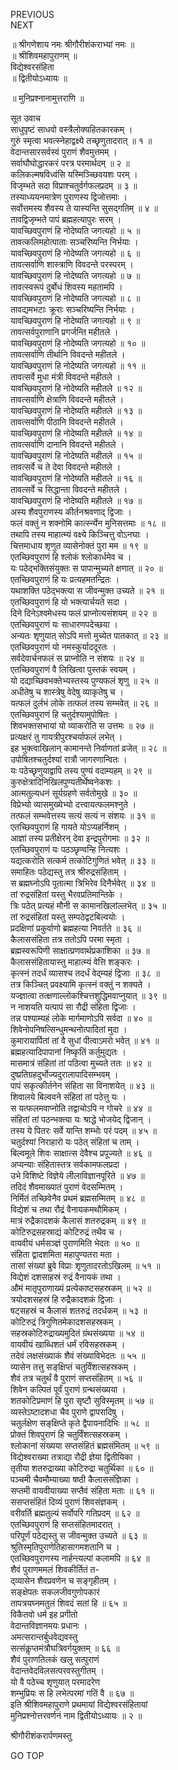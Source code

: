 PREVIOUS  
NEXT  
  
॥ श्रीगणेशाय नमः श्रीगौरीशंकराभ्यां नमः ॥  
॥ श्रीशिवमहापुराणम् ॥  
विद्येश्वरसंहिता  
॥ द्वितीयोऽध्यायः ॥  
  
॥ मुनिप्रश्नानामुत्तराणि ॥  
  
  
सूत उवाच  
साधुपृष्टं साधवो वस्त्रैलोक्यहितकारकम् ।  
गुरुं स्मृत्वा भवत्स्नेहाद्वक्ष्ये तच्छृणुतादरात् ॥ १ ॥  
वेदान्तसारसर्वस्वं पुराणं शैवमुत्तमम् ।  
सर्वाघौघोद्धारकरं परत्र परमार्थदम् ॥ २ ॥  
कलिकल्मषविध्वंसि यस्मिञ्च्छिवयशः परम् ।  
विजृम्भते सदा विप्राश्चतुर्वर्गफलप्रदम् ॥ ३ ॥  
तस्याध्ययनमात्रेण पुराणस्य द्विजोत्तमाः ।  
सर्वोत्तमस्य शैवस्य ते यास्यन्ति सुसद्‌गतिम् ॥ ४ ॥  
तावद्विजृम्भते पापं ब्रह्महत्यापुरः सरम् ।  
यावच्छिवपुराणं हि नोदेष्यति जगत्यहो ॥ ५ ॥  
तावत्कलिमहोत्पाताः सञ्चरिष्यन्ति निर्भयाः ।  
यावच्छिवपुराणं हि नोदेष्यति जगत्यहो ॥ ६ ॥  
तावत्सर्वाणि शास्त्राणि विवदन्ते परस्परम् ।  
यावच्छिवपुराणं हि नोदेष्यति जगत्यहो ॥ ७ ॥  
तावत्स्वरूपं दुर्बोधं शिवस्य महतामपि ।  
यावच्छिवपुराणं हि नोदेष्यति जगत्यहो ॥ ८ ॥  
तावद्यमभटाः क्रूराः सञ्चरिष्यन्ति निर्भयाः ।  
यावच्छिवपुराणं हि नोदेष्यति जगत्यहो ॥ ९ ॥  
तावत्सर्वपुराणानि प्रगर्जन्ति महीतले ।  
यावच्छिवपुराणं हि नोदेष्यति जगत्यहो ॥ १० ॥  
तावत्सर्वाणि तीर्थानि विवदन्ते महीतले ।  
यावच्छिवपुराणं हि नोदेष्यति जगत्यहो ॥ ११ ॥  
तावत्सर्वे मुधा मंत्री विवदन्ते महीतले ।  
यावच्छिवपुराणं हि नोदेष्यति महीतले ॥ १२ ॥  
तावत्सर्वाणि क्षेत्राणि विवदन्ते महीतले ।  
यावच्छिवपुराणं हि नोदेष्यति महीतले ॥ १३ ॥  
तावत्सर्वाणि पीठानि विवदन्ते महीतले ।  
यावच्छिवपुराणं हि नोदेष्यति महीतले ॥ १४ ॥  
तावत्सर्वाणि दानानि विवदन्ते महीतले ।  
यावच्छिवपुराणं हि नोदेष्यति महीतले ॥ १५ ॥  
तावत्सर्वे च ते देवा विवदन्ते महीतले ।  
यावच्छिवपुराणं हि नोदेष्यति महीतले ॥ १६ ॥  
तावत्सर्वे च सिद्धान्ता विवदन्ते महीतले ।  
यावच्छिवपुराणं हि नोदेष्यति महीतले ॥ १७ ॥  
अस्य शैवपुराणस्य कीर्तनश्रवणाद् द्विजाः ।  
फलं वक्तुं न शक्नोमि कार्त्स्न्येन मुनिसत्तमाः ॥ १८ ॥  
तथापि तस्य माहात्म्यं वक्ष्ये किञ्चित्तु वोऽनघाः ।  
चित्तमाधाय शृणुत व्यासेनोक्तं पुरा मम ॥ १९ ॥  
एतच्छिवपुराणं हि श्लोकं श्लोकार्धमेव च ।  
यः पठेद्‌भक्तिसंयुक्तः स पापान्मुच्यते क्षणात् ॥ २० ॥  
एतच्छिवपुराणं हि यः प्रत्यहमतन्द्रितः ।  
यथाशक्ति पठेद्‌भक्त्या स जीवन्मुक्त उच्यते ॥ २१ ॥  
एतच्छिवपुराणं हि यो भक्त्यार्चयते सदा ।  
दिने दिनेऽश्वमेधस्य फलं प्राप्नोत्यसंशयम् ॥ २२ ॥  
एतच्छिवपुराणं यः साधारणपदेच्छया ।  
अन्यतः शृणुयात् सोऽपि मत्तो मुच्येत पातकात् ॥ २३ ॥  
एतच्छिवपुराणं यो नमस्कुर्याददूरतः ।  
सर्वदेवार्चनफलं स प्राप्नोति न संशयः ॥ २४ ॥  
एतच्छिवपुराणं वै लिखित्वा पुस्तकं स्वयम् ।  
यो दद्याच्छिवभक्तेभ्यस्तस्य पुण्यफलं शृणु ॥ २५ ॥  
अधीतेषु च शास्त्रेषु वेदेषु व्याकृतेषु च ।  
यत्फलं दुर्लभं लोके तत्फलं तस्य सम्भवेत् ॥ २६ ॥  
एतच्छिवपुराणं हि चतुर्दश्यामुपोषितः ।  
शिवभक्तसभायां यो व्याकरोति स उत्तमः ॥ २७ ॥  
प्रत्यक्षरं तु गायत्रीपुरश्चर्याफलं लभेत् ।  
इह भुक्त्वाखिलान् कामानन्ते निर्वाणतां व्रजेत् ॥ २८ ॥  
उपोषितश्चतुर्दश्यां रात्रौ जागरणान्वितः ।  
यः पठेच्छृणुयाद्वापि तस्य पुण्यं वदाम्यहम् ॥ २९ ॥  
कुरुक्षेत्रादिनिखिलपुण्यतीर्थेष्वनेकशः ।  
आत्मतुल्यधनं सूर्यग्रहणे सर्वतोमुखे ॥ ३० ॥  
विप्रेभ्यो व्यासमुख्येभ्यो दत्त्वायत्फलमश्नुते ।  
तत्फलं सम्भवेत्तस्य सत्यं सत्यं न संशयः ॥ ३१ ॥  
एतच्छिवपुराणं हि गायते योऽप्यहर्निशम् ।  
आज्ञां तस्य प्रतीक्षेरन् देवा इन्द्रपुरोगमाः ॥ ३२ ॥  
एतच्छिवपुराणं यः पठञ्छृण्वन्हि नित्यशः ।  
यद्यत्करोति सत्कर्म तत्कोटिगुणितं भवेत् ॥ ३३ ॥  
समाहितः पठेद्यस्तु तत्र श्रीरुद्रसंहिताम् ।  
स ब्रह्मघ्नोऽपि पूतात्मा त्रिभिरेव दिनैर्भवेत् ॥ ३४ ॥  
तां रुद्रसंहितां यस्तु भैरवप्रतिमान्तिके ।  
त्रिः पठेत् प्रत्यहं मौनी स कामानखिलांल्लभेत् ॥ ३५ ॥  
तां रुद्रसंहितां यस्तु सम्पठेद्वटबिल्वयोः ।  
प्रदक्षिणां प्रकुर्वाणो ब्रह्महत्या निवर्तते ॥ ३६ ॥  
कैलाससंहिता तत्र ततोऽपि परमा स्मृता ।  
ब्रह्मस्वरूपिणी साक्षात्प्रणवार्थप्रकाशिका ॥ ३७ ॥  
कैलाससंहितायास्तु माहात्म्यं वेत्ति शङ्‌करः ।  
कृत्स्नं तदर्धं व्यासश्च तदर्धं वेद्म्यहं द्विजाः ॥ ३८ ॥  
तत्र किञ्चित् प्रवक्ष्यामि कृत्स्नं वक्तुं न शक्यते ।  
यज्ज्ञात्वा तत्क्षणाल्लोकश्चित्तशुद्धिमवाप्नुयात् ॥ ३९ ॥  
न नाशयति यत्पापं सा रौद्री संहिता द्विजाः ।  
तन्न पश्याम्यहं लोके मार्गमाणोऽपि सर्वदा ॥ ४० ॥  
शिवेनोपनिषत्सिन्धुमन्थनोत्पादितां मुदा ।  
कुमारायार्पितां तां वै सुधां पीत्वाऽमरो भवेत् ॥ ४१ ॥  
ब्रह्महत्यादिपापानां निष्कृतिं कर्तुमुद्यतः ।  
मासमात्रं संहितां तां पठित्वा मुच्यते ततः ॥ ४२ ॥  
दुष्प्रतिग्रहदुर्भोज्यदुरालापादिसम्भवम् ।  
पापं सकृत्कीर्तनेन संहिता सा विनाशयेत् ॥ ४३ ॥  
शिवालये बिल्ववने संहितां तां पठेत्तु यः ।  
स यत्फलमवाप्नोति तद्वाचोऽपि न गोचरे ॥ ४४ ॥  
संहितां तां पठन्भक्त्या यः श्राद्धे भोजयेद् द्विजान् ।  
तस्य ये पितरः सर्वे यान्ति शम्भोः परं पदम् ॥ ४५ ॥  
चतुर्दश्यां निराहारो यः पठेत् संहितां च ताम् ।  
बिल्वमूले शिवः साक्षात्स देवैश्च प्रपूज्यते ॥ ४६ ॥  
अप्यन्याः संहितास्तत्र सर्वकामफलप्रदा ।  
उभे विशिष्टे विज्ञेये लीलाविज्ञानपूरिते ॥ ४७ ॥  
तदिदं शैवमाख्यातं पुराणं वेदसम्मितम् ।  
निर्मितं तच्छिवेनैव प्रथमं ब्रह्मसम्मितम् ॥ ४८ ॥  
विद्येशं च तथा रौद्रं वैनायकमथौमिकम् ।  
मात्रं रुद्रैकादशकं कैलासं शतरुद्रकम् ॥ ४९ ॥  
कोटिरुद्रसहस्राद्यं कोटिरुद्रं तथैव च ।  
वायवीयं धर्मसञ्ज्ञं पुराणमिति भेदतः ॥ ५० ॥  
संहिता द्वादशमिता महापुण्यतरा मता ।  
तासां संख्यां ब्रुवे विप्राः शृणुतादरतोऽखिलम् ॥ ५१ ॥  
विद्येशं दशसाहस्रं रुद्रं वैनायकं तथा ।  
औमं मातृपुराणाख्यं प्रत्येकाष्टसहस्रकम् ॥ ५२ ॥  
त्रयोदशसहस्रं हि रुद्रैकादशकं द्विजाः ।  
षट्सहस्रं च कैलासं शतरुद्रं तदर्धकम् ॥ ५३ ॥  
कोटिरुद्रं त्रिगुणितमेकादशसहस्रकम् ।  
सहस्रकोटिरुद्राख्यमुदितं ग्रंथसंख्यया ॥ ५४ ॥  
वायवीयं खाब्धिशतं धर्मं रविसहस्रकम् ।  
तदेवं लक्षसंख्याकं शैवं संख्याविभेदतः ॥ ५५ ॥  
व्यासेन तत्तु सङ्‌क्षिप्तं चतुर्विंशत्सहस्रकम् ।  
शैवं तत्र चतुर्थं वै पुराणं सप्तसंहितम् ॥ ५६ ॥  
शिवेन कल्पितं पूर्वं पुराणं ग्रन्थसंख्यया ।  
शतकोटिप्रमाणं हि पुरा सृष्टौ सुविस्मृतम् ॥ ५७ ॥  
व्यस्तेऽष्टादशधा चैव पुराणे द्वापरादिषु ।  
चतुर्लक्षेण सङ्‌क्षिप्ते कृते द्वैपायनादिभिः ॥ ५८ ॥  
प्रोक्तं शिवपुराणं हि चतुर्विंशत्सहस्रकम् ।  
श्लोकानां संख्यया सप्तसंहितं ब्रह्मसंमितम् ॥ ५९ ॥  
विद्येश्वराख्या तत्राद्या रौद्री ज्ञेया द्वितीयिका ।  
तृतीया शतरुद्राख्या कोटिरुद्रा चतुर्थिका ॥ ६० ॥  
पञ्चमी चैवमौम्याख्या षष्ठी कैलाससंज्ञिका ।  
सप्तमी वायवीयाख्या सप्तैवं संहिता मताः ॥ ६१ ॥  
ससप्तसंहितं दिव्यं पुराणं शिवसंज्ञकम् ।  
वरीवर्ति ब्रह्मतुल्यं सर्वोपरि गतिप्रदम् ॥ ६२ ॥  
एतच्छिवपुराणं हि सप्तसंहितमादरात् ।  
परिपूर्णं पठेद्यस्तु स जीवन्मुक्त उच्यते ॥ ६३ ॥  
श्रुतिस्मृतिपुराणेतिहासागमशतानि च ।  
एतच्छिवपुराणस्य नार्हन्त्यल्पां कलामपि ॥ ६४ ॥  
शैवं पुराणममलं शिवकीर्तितं त-  
     द्‌व्यासेन शैवप्रवणेन च सङ्‌गृहीतम् ।  
सङ्‌क्षेपतः सकलजीवगुणोपकारं  
     तापत्रयघ्नमतुलं शिवदं सतां हि ॥ ६५ ॥  
विकैतवो धर्म इह प्रगीतो  
     वेदान्तविज्ञानमयः प्रधानः ।  
अमत्सरान्तर्बुधवेद्यवस्तु  
     सत्संकॢप्तमंत्रौघत्रिवर्गयुक्तम् ॥ ६६ ॥  
शैवं पुराणतिलकं खलु सत्पुराणं  
     वेदान्तवेदविलसत्परवस्तुगीतम् ।  
यो वै पठेच्च शृणुयात् परमादरेण  
     शम्भुप्रियः स हि लभेत्परमां गतिं वै ॥ ६७ ॥  
इति श्रीशिवमहापुराणे प्रथमायां विद्येश्वरसंहितायां  
मुनिप्रश्नोत्तरवर्णनं नाम द्वितीयोऽध्यायः ॥ २ ॥  
  
  
श्रीगौरीशंकरार्पणमस्तु  
  
GO TOP

